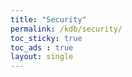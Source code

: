 ```yaml
---
title: "Security"
permalink: /kdb/security/
toc_sticky: true
toc_ads : true
layout: single
---
```


